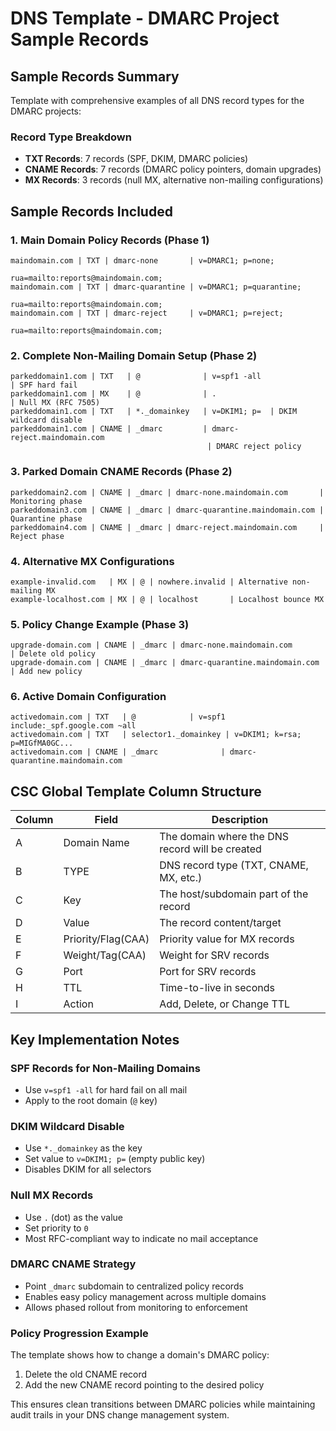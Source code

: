 # DNS Template - DMARC Project Sample Records

## Sample Records Summary

Template with comprehensive examples of all DNS record types for the DMARC projects:

### Record Type Breakdown

- **TXT Records**: 7 records (SPF, DKIM, DMARC policies)
- **CNAME Records**: 7 records (DMARC policy pointers, domain upgrades)
- **MX Records**: 3 records (null MX, alternative non-mailing configurations)

## Sample Records Included

### 1. Main Domain Policy Records (Phase 1)

```dns
maindomain.com | TXT | dmarc-none       | v=DMARC1; p=none;
                                            rua=mailto:reports@maindomain.com;
maindomain.com | TXT | dmarc-quarantine | v=DMARC1; p=quarantine;
                                            rua=mailto:reports@maindomain.com;
maindomain.com | TXT | dmarc-reject     | v=DMARC1; p=reject;
                                            rua=mailto:reports@maindomain.com;
```

### 2. Complete Non-Mailing Domain Setup (Phase 2)

```dns
parkeddomain1.com | TXT   | @              | v=spf1 -all                     | SPF hard fail
parkeddomain1.com | MX    | @              | .                               | Null MX (RFC 7505)
parkeddomain1.com | TXT   | *._domainkey   | v=DKIM1; p=  | DKIM wildcard disable
parkeddomain1.com | CNAME | _dmarc         | dmarc-reject.maindomain.com
                                            | DMARC reject policy
```

### 3. Parked Domain CNAME Records (Phase 2)

```dns
parkeddomain2.com | CNAME | _dmarc | dmarc-none.maindomain.com       | Monitoring phase
parkeddomain3.com | CNAME | _dmarc | dmarc-quarantine.maindomain.com | Quarantine phase
parkeddomain4.com | CNAME | _dmarc | dmarc-reject.maindomain.com     | Reject phase
```

### 4. Alternative MX Configurations

```dns
example-invalid.com   | MX | @ | nowhere.invalid | Alternative non-mailing MX
example-localhost.com | MX | @ | localhost       | Localhost bounce MX
```

### 5. Policy Change Example (Phase 3)

```dns
upgrade-domain.com | CNAME | _dmarc | dmarc-none.maindomain.com       | Delete old policy
upgrade-domain.com | CNAME | _dmarc | dmarc-quarantine.maindomain.com | Add new policy
```

### 6. Active Domain Configuration

```dns
activedomain.com | TXT   | @            | v=spf1 include:_spf.google.com ~all
activedomain.com | TXT   | selector1._domainkey | v=DKIM1; k=rsa; p=MIGfMA0GC...
activedomain.com | CNAME | _dmarc              | dmarc-quarantine.maindomain.com
```

## CSC Global Template Column Structure

| Column | Field              | Description                                     |
|--------|--------------------|-------------------------------------------------|
| A      | Domain Name        | The domain where the DNS record will be created |
| B      | TYPE               | DNS record type (TXT, CNAME, MX, etc.)          |
| C      | Key                | The host/subdomain part of the record           |
| D      | Value              | The record content/target                       |
| E      | Priority/Flag(CAA) | Priority value for MX records                   |
| F      | Weight/Tag(CAA)    | Weight for SRV records                          |
| G      | Port               | Port for SRV records                            |
| H      | TTL                | Time-to-live in seconds                         |
| I      | Action             | Add, Delete, or Change TTL                      |

## Key Implementation Notes

### SPF Records for Non-Mailing Domains

- Use `v=spf1 -all` for hard fail on all mail
- Apply to the root domain (`@` key)

### DKIM Wildcard Disable

- Use `*._domainkey` as the key
- Set value to `v=DKIM1; p=` (empty public key)
- Disables DKIM for all selectors

### Null MX Records

- Use `.` (dot) as the value
- Set priority to `0`
- Most RFC-compliant way to indicate no mail acceptance

### DMARC CNAME Strategy

- Point `_dmarc` subdomain to centralized policy records
- Enables easy policy management across multiple domains
- Allows phased rollout from monitoring to enforcement

### Policy Progression Example

The template shows how to change a domain's DMARC policy:

1. Delete the old CNAME record
2. Add the new CNAME record pointing to the desired policy

This ensures clean transitions between DMARC policies while maintaining
audit trails in your DNS change management system.

